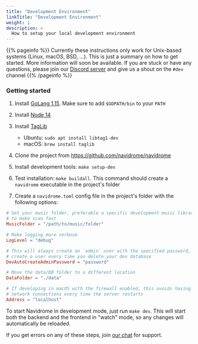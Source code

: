 ```yaml
---
title: "Development Environment"
linkTitle: "Development Environment"
weight: 1
description: >
  How to setup your local development environment
---
```


{{% pageinfo %}}
Currently these instructions only work for Unix-based systems (Linux, macOS, BSD, ...). 
This is just a summary on how to get started. More information will soon be available. 
If you are stuck or have any questions, please join our [Discord server](https://discord.gg/xh7j7yF) and 
give us a shout on the `#dev` channel
{{% /pageinfo %}}

### Getting started

1. Install [GoLang 1.15](https://golang.org/doc/install). Make sure to add `$GOPATH/bin` to your `PATH`
2. Install [Node 14](http://nodejs.org/)
3. Install [TagLib](http://taglib.org)
    - Ubuntu: `sudo apt install libtag1-dev`
    - macOS: `brew install taglib`

4. Clone the project from https://github.com/navidrome/navidrome
5. Install development tools: `make setup-dev`
6. Test installation: `make buildall`. This command should create a `navidrome` executable in the project's folder
7. Create a `navidrome.toml` config file in the project's folder with the following options:
```toml
# Set your music folder, preferable a specific development music library with few songs,
# to make scan fast
MusicFolder = "/path/to/music/folder"

# Make logging more verbose
LogLevel = "debug"

# This will always create an `admin` user with the specified password, so you don't have to 
# create a user every time you delete your dev database
DevAutoCreateAdminPassword = "password"

# Move the data/DB folder to a different location
DataFolder = "./data"

# If developing in macOS with the firewall enabled, this avoids having to accept incoming 
# network connections every time the server restarts
Address = "localhost"
```
To start Navidrome in development mode, just run `make dev`. This will start both the backend
and the frontend in "watch" mode, so any changes will automatically be reloaded.

If you get errors on any of these steps, join [our chat](/community/) for support.
